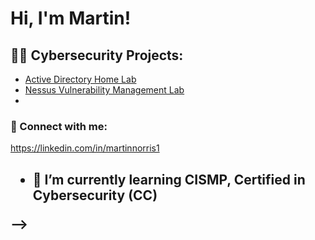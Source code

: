 <h1>Hi, I'm Martin! </h1>

<h2>👨‍💻 Cybersecurity Projects:</h2>

  - [Active Directory Home Lab](https://github.com/mdnorris1/Active-Directory-Lab/)
  - [Nessus Vulnerability Management Lab](https://github.com/mdnorris1/)
- 
<h3> 🤳 Connect with me:</h2>

https://linkedin.com/in/martinnorris1  



<h2>


- 🌱 I’m currently learning CISMP, Certified in Cybersecurity (CC)

--></h>
